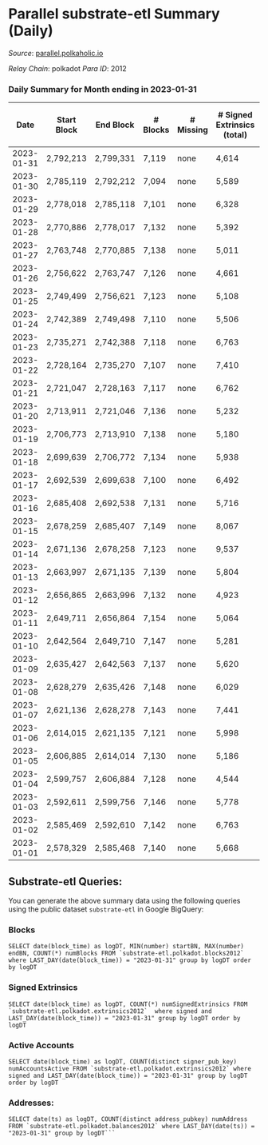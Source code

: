 # Parallel substrate-etl Summary (Daily)

_Source_: [parallel.polkaholic.io](https://parallel.polkaholic.io)

*Relay Chain*: polkadot
*Para ID*: 2012



### Daily Summary for Month ending in 2023-01-31


| Date | Start Block | End Block | # Blocks | # Missing | # Signed Extrinsics (total) | # Active Accounts | # Addresses with Balances | # Events | # Transfers | # XCM Transfers In | # XCM Transfers Out |
| ---- | ----------- | --------- | -------- | --------- | --------------------------- | ----------------- | ------------------------- | -------- | ----------- | ------------------ | ------------------- |
| 2023-01-31 | 2,792,213 | 2,799,331 | 7,119 | none  | 4,614 | 298 | 46,950 | 41,290 | 1,518 ($62,459.53) | 72 ($51,381.86) | 75 ($289,385) |
| 2023-01-30 | 2,785,119 | 2,792,212 | 7,094 | none  | 5,589 | 412 | 46,938 | 52,863 | 2,259 ($84,168.48) | 109 ($104,587) | 97 ($43,625.54) |
| 2023-01-29 | 2,778,018 | 2,785,118 | 7,101 | none  | 6,328 | 472 | 46,925 | 58,091 | 2,168 ($63,515.75) | 97 ($98,928.13) | 105 ($135,711) |
| 2023-01-28 | 2,770,886 | 2,778,017 | 7,132 | none  | 5,392 | 419 | 46,909 | 52,495 | 2,108 ($59,230.34) | 85 ($35,526.04) | 85 ($73,682.80) |
| 2023-01-27 | 2,763,748 | 2,770,885 | 7,138 | none  | 5,011 | 412 | 46,895 | 50,684 | 2,338 ($87,795.01) | 73 ($91,563.65) | 76 ($41,269.56) |
| 2023-01-26 | 2,756,622 | 2,763,747 | 7,126 | none  | 4,661 | 399 | 46,878 | 48,209 | 2,130 ($74,328.07) | 87 ($21,464.63) | 67 ($48,688.03) |
| 2023-01-25 | 2,749,499 | 2,756,621 | 7,123 | none  | 5,108 | 414 | 46,863 | 51,647 | 2,502 ($84,033.66) | 89 ($88,200.34) | 91 ($99,475.36) |
| 2023-01-24 | 2,742,389 | 2,749,498 | 7,110 | none  | 5,506 | 471 | 46,845 | 55,006 | 2,749 ($128,067) | 111 ($88,790.56) | 77 ($116,263) |
| 2023-01-23 | 2,735,271 | 2,742,388 | 7,118 | none  | 6,763 | 460 | 46,832 | 60,870 | 2,406 ($69,080.12) | 108 ($61,786.68) | 90 ($117,131) |
| 2023-01-22 | 2,728,164 | 2,735,270 | 7,107 | none  | 7,410 | 412 | 46,824 | 62,554 | 2,019 ($47,691.48) | 75 ($95,567.49) | 83 ($56,005.47) |
| 2023-01-21 | 2,721,047 | 2,728,163 | 7,117 | none  | 6,762 | 466 | 46,814 | 61,057 | 2,423 ($81,939.47) | 72 ($23,016.04) | 80 ($246,366) |
| 2023-01-20 | 2,713,911 | 2,721,046 | 7,136 | none  | 5,232 | 411 | 46,803 | 51,815 | 1,828 ($94,300.96) | 72 ($22,795.38) | 58 ($23,165.95) |
| 2023-01-19 | 2,706,773 | 2,713,910 | 7,138 | none  | 5,180 | 361 | 46,795 | 50,381 | 1,668 ($26,388.30) | 68 ($50,536.23) | 43 ($83,180.74) |
| 2023-01-18 | 2,699,639 | 2,706,772 | 7,134 | none  | 5,938 | 426 | 46,786 | 56,243 | 2,373 ($100,228) | 106 ($54,611.48) | 92 ($112,210) |
| 2023-01-17 | 2,692,539 | 2,699,638 | 7,100 | none  | 6,492 | 562 | 46,767 | 66,914 | 3,723 ($219,423) | 133 ($202,143) | 120 ($132,515) |
| 2023-01-16 | 2,685,408 | 2,692,538 | 7,131 | none  | 5,716 | 386 | 46,759 | 47,898 | 2,043 ($101,301) | 101 ($201,852) | 60 ($67,212.55) |
| 2023-01-15 | 2,678,259 | 2,685,407 | 7,149 | none  | 8,067 | 435 | 46,747 | 63,964 | 3,372 ($162,863) | 125 ($54,280.08) | 99 ($205,141) |
| 2023-01-14 | 2,671,136 | 2,678,258 | 7,123 | none  | 9,537 | 595 | 46,731 | 85,006 | 5,330 ($268,909) | 189 ($154,332) | 190 ($261,237) |
| 2023-01-13 | 2,663,997 | 2,671,135 | 7,139 | none  | 5,804 | 478 | 46,712 | 58,121 | 2,897 ($131,709) | 140 ($48,119.82) | 93 ($1,268,912) |
| 2023-01-12 | 2,656,865 | 2,663,996 | 7,132 | none  | 4,923 | 491 | 46,671 | 54,047 | 2,782 ($74,295.69) | 143 ($268,460) | 131 ($103,609) |
| 2023-01-11 | 2,649,711 | 2,656,864 | 7,154 | none  | 5,064 | 427 | 46,638 | 53,900 | 2,687 ($66,023.19) | 145 ($72,157.12) | 103 ($40,764.71) |
| 2023-01-10 | 2,642,564 | 2,649,710 | 7,147 | none  | 5,281 | 408 | 46,619 | 52,758 | 2,057 ($58,228.62) | 119 ($45,132.16) | 118 ($141,209) |
| 2023-01-09 | 2,635,427 | 2,642,563 | 7,137 | none  | 5,620 | 496 | 46,605 | 58,036 | 2,591 ($64,672.26) | 153 ($139,104) | 153 ($227,739) |
| 2023-01-08 | 2,628,279 | 2,635,426 | 7,148 | none  | 6,029 | 446 | 46,590 | 59,426 | 2,514 ($74,323.17) | 145 ($97,404.01) | 122 ($153,395) |
| 2023-01-07 | 2,621,136 | 2,628,278 | 7,143 | none  | 7,441 | 396 | 46,574 | 68,189 | 4,153 ($196,120) | 188 ($53,019.52) | 192 ($60,058.79) |
| 2023-01-06 | 2,614,015 | 2,621,135 | 7,121 | none  | 5,998 | 449 | 46,558 | 63,162 | 4,675 ($156,657) | 188 ($187,120) | 157 ($45,167.01) |
| 2023-01-05 | 2,606,885 | 2,614,014 | 7,130 | none  | 5,186 | 381 | 46,541 | 53,054 | 2,357 ($45,757.71) | 91 ($109,137) | 72 ($140,814) |
| 2023-01-04 | 2,599,757 | 2,606,884 | 7,128 | none  | 4,544 | 403 | 46,523 | 48,927 | 1,992 ($47,661.11) | 99 ($73,409.52) | 75 ($28,546.71) |
| 2023-01-03 | 2,592,611 | 2,599,756 | 7,146 | none  | 5,778 | 433 | 46,515 | 57,425 | 2,642 ($74,112.12) | 109 ($30,533.66) | 79 ($101,617) |
| 2023-01-02 | 2,585,469 | 2,592,610 | 7,142 | none  | 6,763 | 455 | 46,505 | 64,955 | 3,284 ($175,110) | 104 ($31,202.14) | 88 ($138,571) |
| 2023-01-01 | 2,578,329 | 2,585,468 | 7,140 | none  | 5,668 | 354 | 46,497 | 53,747 | 1,575 ($20,266.82) | 84 ($189,542) | 74 ($60,928.19) |

## Substrate-etl Queries:
You can generate the above summary data using the following queries using the public dataset `substrate-etl` in Google BigQuery:


### Blocks
```
SELECT date(block_time) as logDT, MIN(number) startBN, MAX(number) endBN, COUNT(*) numBlocks FROM `substrate-etl.polkadot.blocks2012`  where LAST_DAY(date(block_time)) = "2023-01-31" group by logDT order by logDT
```


### Signed Extrinsics
```
SELECT date(block_time) as logDT, COUNT(*) numSignedExtrinsics FROM `substrate-etl.polkadot.extrinsics2012`  where signed and LAST_DAY(date(block_time)) = "2023-01-31" group by logDT order by logDT
```


### Active Accounts
```
SELECT date(block_time) as logDT, COUNT(distinct signer_pub_key) numAccountsActive FROM `substrate-etl.polkadot.extrinsics2012` where signed and LAST_DAY(date(block_time)) = "2023-01-31" group by logDT order by logDT
```


### Addresses:
```
SELECT date(ts) as logDT, COUNT(distinct address_pubkey) numAddress FROM `substrate-etl.polkadot.balances2012` where LAST_DAY(date(ts)) = "2023-01-31" group by logDT```

